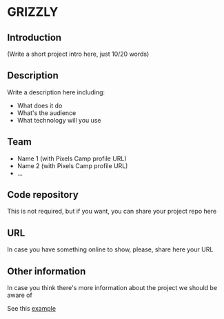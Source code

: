 # GRIZZLY

## Introduction

(Write a short project intro here, just 10/20 words)

## Description

Write a description here including: 

 * What does it do
 * What's the audience 
 * What technology will you use 

## Team

 * Name 1 (with Pixels Camp profile URL) 
 * Name 2 (with Pixels Camp profile URL)
 * ...

## Code repository

This is not required, but if you want, you can share your project repo here 

## URL 

In case you have something online to show, please, share here your URL 

## Other information

In case you think there's more information about the project we should be aware of

See this [example][1]

[1]: nobull_bot.md
